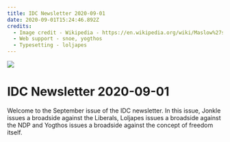 ```yaml
---
title: IDC Newsletter 2020-09-01
date: 2020-09-01T15:24:46.892Z
credits:
  - Image credit - Wikipedia - https://en.wikipedia.org/wiki/Maslow%27s_hierarchy_of_needs#/media/File:Maslow's_Hierarchy_of_Needs2.svg
  - Web support - snoe, yogthos
  - Typesetting - loljapes
---
```

![](/images/uploads/idc-logo.png)

# IDC Newsletter 2020-09-01

Welcome to the September issue of the IDC newsletter. In this issue, Jonkle issues a broadside against the Liberals, Loljapes issues a broadside against the NDP and Yogthos issues a broadside against the concept of freedom itself.
